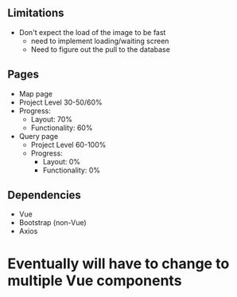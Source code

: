 ## Limitations
- Don't expect the load of the image to be fast
  - need to implement loading/waiting screen
  - Need to figure out the pull to the database


## Pages
- Map page
 - Project Level 30-50/60%
 - Progress:
    - Layout: 70%
    - Functionality: 60%
- Query page
  - Project Level 60-100%
  - Progress:
    - Layout: 0%
    - Functionality: 0%

## Dependencies
- Vue
- Bootstrap (non-Vue)
- Axios


# Eventually will have to change to multiple Vue components
